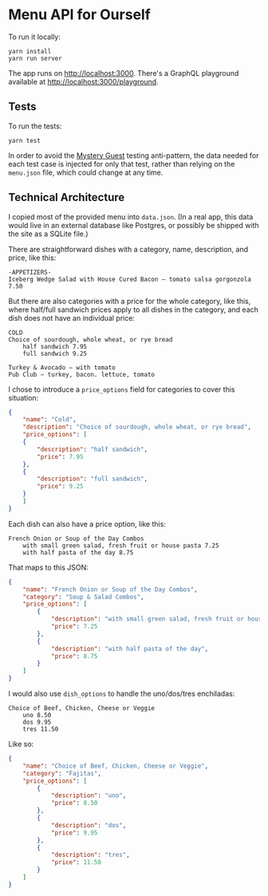 # Menu API for Ourself

To run it locally:

    yarn install
    yarn run server

The app runs on <http://localhost:3000>. There's a GraphQL playground available at <http://localhost:3000/playground>.

## Tests

To run the tests:

    yarn test

In order to avoid the [Mystery Guest](https://thoughtbot.com/blog/mystery-guest)
testing anti-pattern, the data needed for each test case is injected for only
that test, rather than relying on the `menu.json` file, which could change at
any time.

## Technical Architecture

I copied most of the provided menu into `data.json`. (In a real app, this data
would live in an external database like Postgres, or possibly be shipped with
the site as a SQLite file.)

There are straightforward dishes with a category, name, description, and price, like this:

```
-APPETIZERS-
Iceberg Wedge Salad with House Cured Bacon – tomato salsa gorgonzola 7.50
```

But there are also categories with a price for the whole category, like this,
where half/full sandwich prices apply to all dishes in the category, and each
dish does not have an individual price:

```
COLD
Choice of sourdough, whole wheat, or rye bread
    half sandwich 7.95
    full sandwich 9.25

Turkey & Avocado – with tomato
Pub Club – turkey, bacon. lettuce, tomato
```

I chose to introduce a `price_options` field for categories to cover this
situation:

```json
{
    "name": "Cold",
    "description": "Choice of sourdough, whole wheat, or rye bread",
    "price_options": [
    {
        "description": "half sandwich",
        "price": 7.95
    },
    {
        "description": "full sandwich",
        "price": 9.25
    }
    ]
}
```

Each dish can also have a price option, like this:

```
French Onion or Soup of the Day Combos
    with small green salad, fresh fruit or house pasta 7.25
    with half pasta of the day 8.75
```

That maps to this JSON:

```json
{
    "name": "French Onion or Soup of the Day Combos",
    "category": "Soup & Salad Combos",
    "price_options": [
        {
            "description": "with small green salad, fresh fruit or house pasta",
            "price": 7.25
        },
        {
            "description": "with half pasta of the day",
            "price": 8.75
        }
    ]
}
```

I would also use `dish_options` to handle the uno/dos/tres enchiladas:

```
Choice of Beef, Chicken, Cheese or Veggie
    uno 8.50
    dos 9.95
    tres 11.50
```

Like so:

```json
{
    "name": "Choice of Beef, Chicken, Cheese or Veggie",
    "category": "Fajitas",
    "price_options": [
        {
            "description": "uno",
            "price": 8.50
        },
        {
            "description": "dos",
            "price": 9.95
        },
        {
            "description": "tres",
            "price": 11.50
        }
    ]
}
```
